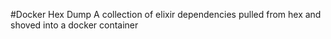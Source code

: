 #Docker Hex Dump
A collection of elixir dependencies pulled from hex and shoved into a docker container
